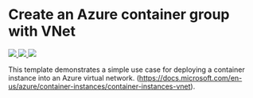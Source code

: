 # Create an Azure container group with VNet

<a href="https://portal.azure.com/#create/Microsoft.Template/uri/https%3A%2f%2fraw.githubusercontent.com%2fcricex%2fazure-quickstart-templates%2fmaster%2f101-aks%2fazuredeploy.json" target="_blank">
    <img src="http://azuredeploy.net/deploybutton.png"/>
</a>

<a href="https://portal.azure.com/#create/Microsoft.Template/uri/https%3A%2F%2Fraw.githubusercontent.com%2FAzure%2Fazure-quickstart-templates%2Fmaster%2F101-aci-vnet%2Fazuredeploy.json" target="_blank">
    <img src="http://azuredeploy.net/deploybutton.png"/>
</a>
<a href="http://armviz.io/#/?load=https%3A%2F%2Fraw.githubusercontent.com%2FAzure%2Fazure-quickstart-templates%2Fmaster%2F101-aci-vnet%2Fazuredeploy.json" target="_blank">
    <img src="http://armviz.io/visualizebutton.png"/>
</a>

This template demonstrates a simple use case for deploying a container instance into an Azure virtual network. (https://docs.microsoft.com/en-us/azure/container-instances/container-instances-vnet).
